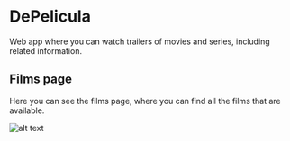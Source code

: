# DePelicula
Web app where you can watch trailers of movies and series, including related information.

## Films page
Here you can see the films page, where you can find all the films that are available.

![alt text](https://github.com/alexbm98/DePelicula/blob/main/image.jpg?raw=true)
